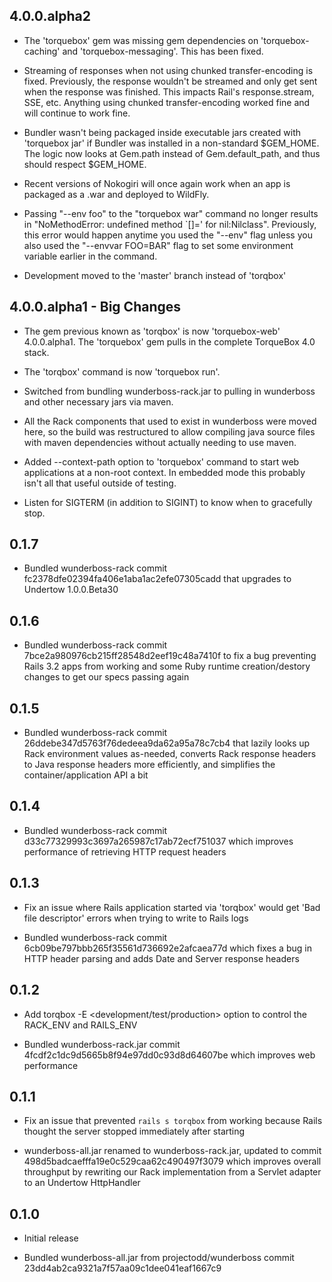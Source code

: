 ## 4.0.0.alpha2

* The 'torquebox' gem was missing gem dependencies on
  'torquebox-caching' and 'torquebox-messaging'. This has been fixed.

* Streaming of responses when not using chunked transfer-encoding is
  fixed. Previously, the response wouldn't be streamed and only get
  sent when the response was finished. This impacts Rail's
  response.stream, SSE, etc. Anything using chunked transfer-encoding
  worked fine and will continue to work fine.

* Bundler wasn't being packaged inside executable jars created with
  'torquebox jar' if Bundler was installed in a non-standard
  $GEM_HOME. The logic now looks at Gem.path instead of
  Gem.default_path, and thus should respect $GEM_HOME.

* Recent versions of Nokogiri will once again work when an app is
  packaged as a .war and deployed to WildFly.

* Passing "--env foo" to the "torquebox war" command no longer results
  in "NoMethodError: undefined method `[]=' for
  nil:Nilclass". Previously, this error would happen anytime you used
  the "--env" flag unless you also used the "--envvar FOO=BAR" flag to
  set some environment variable earlier in the command.

* Development moved to the 'master' branch instead of 'torqbox'

## 4.0.0.alpha1 - Big Changes

* The gem previous known as 'torqbox' is now 'torquebox-web'
  4.0.0.alpha1. The 'torquebox' gem pulls in the complete TorqueBox
  4.0 stack.

* The 'torqbox' command is now 'torquebox run'.

* Switched from bundling wunderboss-rack.jar to pulling in wunderboss
  and other necessary jars via maven.

* All the Rack components that used to exist in wunderboss were moved
  here, so the build was restructured to allow compiling java source
  files with maven dependencies without actually needing to use maven.

* Added --context-path option to 'torquebox' command to start web
  applications at a non-root context. In embedded mode this probably
  isn't all that useful outside of testing.

* Listen for SIGTERM (in addition to SIGINT) to know when to
  gracefully stop.

## 0.1.7

* Bundled wunderboss-rack commit
  fc2378dfe02394fa406e1aba1ac2efe07305cadd that upgrades to Undertow
  1.0.0.Beta30

## 0.1.6

* Bundled wunderboss-rack commit
  7bce2a980976cb215ff28548d2eef19c48a7410f to fix a bug preventing
  Rails 3.2 apps from working and some Ruby runtime creation/destory
  changes to get our specs passing again

## 0.1.5

* Bundled wunderboss-rack commit
  26ddebe347d5763f76dedeea9da62a95a78c7cb4 that lazily looks up Rack
  environment values as-needed, converts Rack response headers to Java
  response headers more efficiently, and simplifies the
  container/application API a bit

## 0.1.4

* Bundled wunderboss-rack commit
  d33c77329993c3697a265987c17ab72ecf751037 which improves performance
  of retrieving HTTP request headers

## 0.1.3

* Fix an issue where Rails application started via 'torqbox' would get
  'Bad file descriptor' errors when trying to write to Rails logs

* Bundled wunderboss-rack commit
  6cb09be797bbb265f35561d736692e2afcaea77d which fixes a bug in HTTP
  header parsing and adds Date and Server response headers


## 0.1.2

* Add torqbox -E <development/test/production> option to control the
  RACK_ENV and RAILS_ENV

* Bundled wunderboss-rack.jar commit
  4fcdf2c1dc9d5665b8f94e97dd0c93d8d64607be which improves web
  performance

## 0.1.1

* Fix an issue that prevented `rails s torqbox` from working because
  Rails thought the server stopped immediately after starting

* wunderboss-all.jar renamed to wunderboss-rack.jar, updated to commit
  498d5badcaefffa19e0c529caa62c490497f3079 which improves overall
  throughput by rewriting our Rack implementation from a Servlet
  adapter to an Undertow HttpHandler

## 0.1.0

* Initial release

* Bundled wunderboss-all.jar from projectodd/wunderboss commit
  23dd4ab2ca9321a7f57aa09c1dee041eaf1667c9
